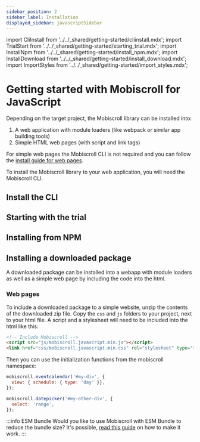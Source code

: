 ```yaml
---
sidebar_position: 2
sidebar_label: Installation
displayed_sidebar: javascriptSidebar
---
```


import CliInstall from '../../\_shared/getting-started/cliinstall.mdx';
import TrialStart from '../../\_shared/getting-started/starting_trial.mdx';
import InstallNpm from '../../\_shared/getting-started/install_npm.mdx';
import InstallDownload from '../../\_shared/getting-started/install_download.mdx';
import ImportStyles from '../../\_shared/getting-started/import_styles.mdx';

# Getting started with Mobiscroll for JavaScript

Depending on the target project, the Mobiscroll library can be installed into:

1. A web application with module loaders (like webpack or similar app building tools)
2. Simple HTML web pages (with script and link tags)

For simple web pages the Mobiscroll CLI is not required and you can follow the [install guide for web pages](#web-pages).

To install the Mobiscroll library to your web application, you will need the Mobiscroll CLI.

## Install the CLI

<CliInstall />

## Starting with the trial

<TrialStart framework="javascript" />

## Installing from NPM

<InstallNpm framework="javascript" />

<ImportStyles framework="javascript" />

## Installing a downloaded package

A downloaded package can be installed into a webapp with module loaders as well as a simple web page by including the code into the html.

<InstallDownload framework="javascript" />

<ImportStyles framework="javascript" />

### Web pages

To include a downloaded package to a simple website, unzip the contents of the downloaded zip file. Copy the `css` and `js` folders to your project, next to your html file. A script and a stylesheet will need to be included into the html like this:

```html title="Your html file, for example index.html"
<!-- Include Mobiscroll -->
<script src="js/mobiscroll.javascript.min.js"></script>
<link href="css/mobiscroll.javascript.min.css" rel="stylesheet" type="text/css">
```

Then you can use the initialization functions from the mobiscroll namespace:

```javascript
mobiscroll.eventcalendar('#my-div', {
  view: { schedule: { type: 'day' }},
});

mobiscroll.datepicker('#my-other-div', {
  select: 'range',
});
```

:::info ESM Bundle
Would you like to use Mobiscroll with ESM Bundle to reduce the bundle size? It's possible, [read this guide](../core-concepts/esm_bundle) on how to make it work.
:::